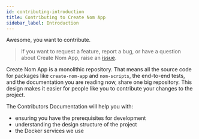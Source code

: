 ```yaml
---
id: contributing-introduction
title: Contributing to Create Nom App
sidebar_label: Introduction
---
```


Awesome, you want to contribute.

> If you want to request a feature, report a bug, or have a question about Create
> Nom App, raise an [issue](https://github.com/create-nom-app/create-nom-app/issues).

Create Nom App is a monolithic repository. That means all the source code for
packages like `create-nom-app` and `nom-scripts`, the end-to-end tests, and the
documentation you are reading now, share one big repository. This design makes
it easier for people like you to contribute your changes to the project.

The Contributors Documentation will help you with:

* ensuring you have the prerequisites for development
* understanding the design structure of the project
* the Docker services we use
